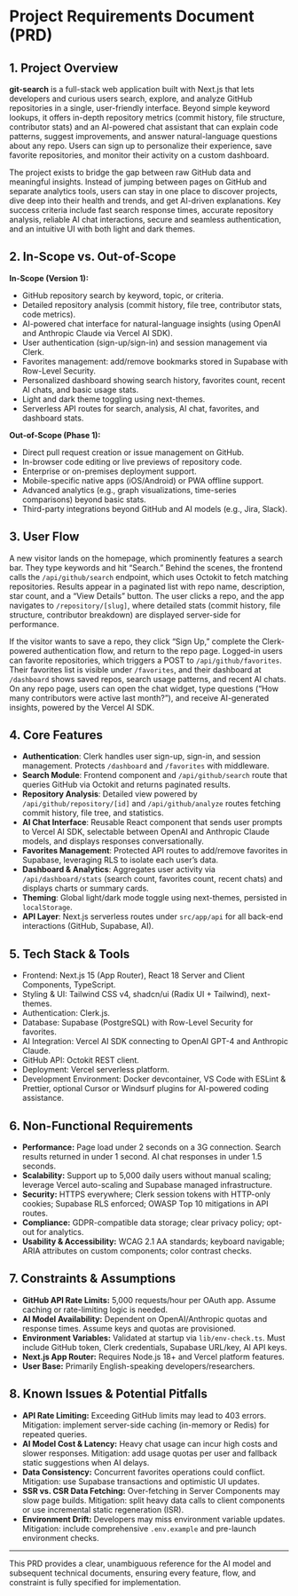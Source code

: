 # Project Requirements Document (PRD)

## 1. Project Overview

**git-search** is a full-stack web application built with Next.js that lets developers and curious users search, explore, and analyze GitHub repositories in a single, user-friendly interface. Beyond simple keyword lookups, it offers in-depth repository metrics (commit history, file structure, contributor stats) and an AI-powered chat assistant that can explain code patterns, suggest improvements, and answer natural-language questions about any repo. Users can sign up to personalize their experience, save favorite repositories, and monitor their activity on a custom dashboard.

The project exists to bridge the gap between raw GitHub data and meaningful insights. Instead of jumping between pages on GitHub and separate analytics tools, users can stay in one place to discover projects, dive deep into their health and trends, and get AI-driven explanations. Key success criteria include fast search response times, accurate repository analysis, reliable AI chat interactions, secure and seamless authentication, and an intuitive UI with both light and dark themes.

## 2. In-Scope vs. Out-of-Scope

**In-Scope (Version 1):**
- GitHub repository search by keyword, topic, or criteria.
- Detailed repository analysis (commit history, file tree, contributor stats, code metrics).
- AI-powered chat interface for natural-language insights (using OpenAI and Anthropic Claude via Vercel AI SDK).
- User authentication (sign-up/sign-in) and session management via Clerk.
- Favorites management: add/remove bookmarks stored in Supabase with Row-Level Security.
- Personalized dashboard showing search history, favorites count, recent AI chats, and basic usage stats.
- Light and dark theme toggling using next-themes.
- Serverless API routes for search, analysis, AI chat, favorites, and dashboard stats.

**Out-of-Scope (Phase 1):**
- Direct pull request creation or issue management on GitHub.
- In-browser code editing or live previews of repository code.
- Enterprise or on-premises deployment support.
- Mobile-specific native apps (iOS/Android) or PWA offline support.
- Advanced analytics (e.g., graph visualizations, time-series comparisons) beyond basic stats.
- Third-party integrations beyond GitHub and AI models (e.g., Jira, Slack).

## 3. User Flow

A new visitor lands on the homepage, which prominently features a search bar. They type keywords and hit “Search.” Behind the scenes, the frontend calls the `/api/github/search` endpoint, which uses Octokit to fetch matching repositories. Results appear in a paginated list with repo name, description, star count, and a “View Details” button. The user clicks a repo, and the app navigates to `/repository/[slug]`, where detailed stats (commit history, file structure, contributor breakdown) are displayed server-side for performance.

If the visitor wants to save a repo, they click “Sign Up,” complete the Clerk-powered authentication flow, and return to the repo page. Logged-in users can favorite repositories, which triggers a POST to `/api/github/favorites`. Their favorites list is visible under `/favorites`, and their dashboard at `/dashboard` shows saved repos, search usage patterns, and recent AI chats. On any repo page, users can open the chat widget, type questions (“How many contributors were active last month?”), and receive AI-generated insights, powered by the Vercel AI SDK.

## 4. Core Features

- **Authentication**: Clerk handles user sign-up, sign-in, and session management. Protects `/dashboard` and `/favorites` with middleware.
- **Search Module**: Frontend component and `/api/github/search` route that queries GitHub via Octokit and returns paginated results.
- **Repository Analysis**: Detailed view powered by `/api/github/repository/[id]` and `/api/github/analyze` routes fetching commit history, file tree, and statistics.
- **AI Chat Interface**: Reusable React component that sends user prompts to Vercel AI SDK, selectable between OpenAI and Anthropic Claude models, and displays responses conversationally.
- **Favorites Management**: Protected API routes to add/remove favorites in Supabase, leveraging RLS to isolate each user’s data.
- **Dashboard & Analytics**: Aggregates user activity via `/api/dashboard/stats` (search count, favorites count, recent chats) and displays charts or summary cards.
- **Theming**: Global light/dark mode toggle using next-themes, persisted in `localStorage`.
- **API Layer**: Next.js serverless routes under `src/app/api` for all back-end interactions (GitHub, Supabase, AI).

## 5. Tech Stack & Tools

- Frontend: Next.js 15 (App Router), React 18 Server and Client Components, TypeScript.
- Styling & UI: Tailwind CSS v4, shadcn/ui (Radix UI + Tailwind), next-themes.
- Authentication: Clerk.js.
- Database: Supabase (PostgreSQL) with Row-Level Security for favorites.
- AI Integration: Vercel AI SDK connecting to OpenAI GPT-4 and Anthropic Claude.
- GitHub API: Octokit REST client.
- Deployment: Vercel serverless platform.
- Development Environment: Docker devcontainer, VS Code with ESLint & Prettier, optional Cursor or Windsurf plugins for AI-powered coding assistance.

## 6. Non-Functional Requirements

- **Performance:** Page load under 2 seconds on a 3G connection. Search results returned in under 1 second. AI chat responses in under 1.5 seconds.
- **Scalability:** Support up to 5,000 daily users without manual scaling; leverage Vercel auto-scaling and Supabase managed infrastructure.
- **Security:** HTTPS everywhere; Clerk session tokens with HTTP-only cookies; Supabase RLS enforced; OWASP Top 10 mitigations in API routes.
- **Compliance:** GDPR-compatible data storage; clear privacy policy; opt-out for analytics.
- **Usability & Accessibility:** WCAG 2.1 AA standards; keyboard navigable; ARIA attributes on custom components; color contrast checks.

## 7. Constraints & Assumptions

- **GitHub API Rate Limits:** 5,000 requests/hour per OAuth app. Assume caching or rate-limiting logic is needed.
- **AI Model Availability:** Dependent on OpenAI/Anthropic quotas and response times. Assume keys and quotas are provisioned.
- **Environment Variables:** Validated at startup via `lib/env-check.ts`. Must include GitHub token, Clerk credentials, Supabase URL/key, AI API keys.
- **Next.js App Router:** Requires Node.js 18+ and Vercel platform features.
- **User Base:** Primarily English-speaking developers/researchers.

## 8. Known Issues & Potential Pitfalls

- **API Rate Limiting:** Exceeding GitHub limits may lead to 403 errors. Mitigation: implement server-side caching (in-memory or Redis) for repeated queries.
- **AI Model Cost & Latency:** Heavy chat usage can incur high costs and slower responses. Mitigation: add usage quotas per user and fallback static suggestions when AI delays.
- **Data Consistency:** Concurrent favorites operations could conflict. Mitigation: use Supabase transactions and optimistic UI updates.
- **SSR vs. CSR Data Fetching:** Over-fetching in Server Components may slow page builds. Mitigation: split heavy data calls to client components or use incremental static regeneration (ISR).
- **Environment Drift:** Developers may miss environment variable updates. Mitigation: include comprehensive `.env.example` and pre-launch environment checks.

---

This PRD provides a clear, unambiguous reference for the AI model and subsequent technical documents, ensuring every feature, flow, and constraint is fully specified for implementation.